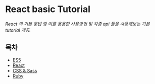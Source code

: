 # React basic Tutorial

_React 의 기본 문법 및 이를 용용한 사용방법 및 각종 api 들을 사용해보는 기본 tutorial 제공._

## 목차

- [ES5](https://github.com/tipjs/javascript-style-guide/blob/master/es5.md)
- [React](https://github.com/airbnb/javascript/tree/master/react)
- [CSS & Sass](https://github.com/airbnb/css)
- [Ruby](https://github.com/airbnb/ruby)
